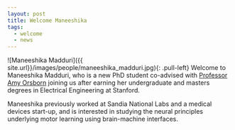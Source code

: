 ```yaml
---
layout: post
title: Welcome Maneeshika
tags:
  - welcome
  - news
---
```


![Maneeshika Madduri]({{ site.url}}/images/people/maneeshika_madduri.jpg){: .pull-left}
Welcome to Maneeshika Madduri, who is a new PhD student co-advised with [Professor Amy Orsborn](http://faculty.washington.edu/aorsborn/) joining us after earning her undergraduate and masters degrees in Electrical Engineering at Stanford.

Maneeshika previously worked at Sandia National Labs and a medical devices start-up, and is interested in studying the neural principles underlying motor learning using brain-machine interfaces.
